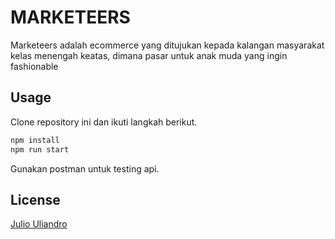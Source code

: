 # MARKETEERS

Marketeers adalah ecommerce yang ditujukan kepada kalangan masyarakat kelas menengah keatas, dimana pasar untuk anak muda yang ingin fashionable

## Usage

Clone repository ini dan ikuti langkah berikut.

```python
npm install
npm run start
```

Gunakan postman untuk testing api.

## License

[Julio Uliandro](https://instagram.com/ohiyajul)
